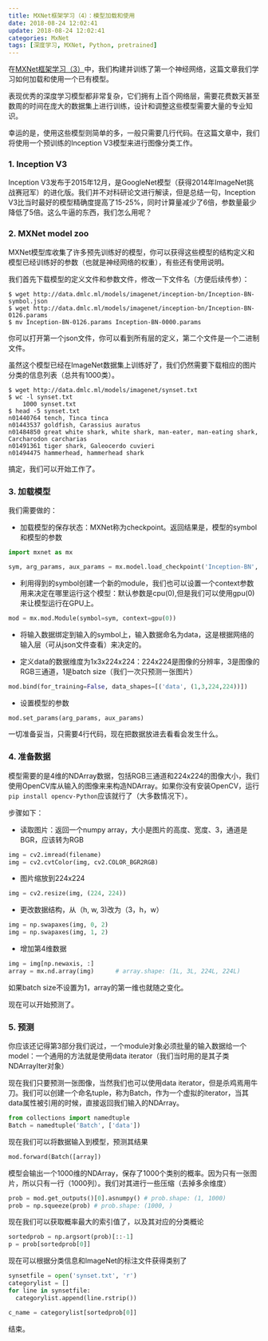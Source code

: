 ```yaml
---
title: MXNet框架学习（4）：模型加载和使用
date: 2018-08-24 12:02:41
update: 2018-08-24 12:02:41
categories: MxNet
tags: [深度学习, MXNet, Python, pretrained]
---
```


在[MXNet框架学习（3）]((https://murphypei.github.io/blog/2018/08/mxnet-module.html))中，我们构建并训练了第一个神经网络，这篇文章我们学习如何加载和使用一个已有模型。

<!--more-->

表现优秀的深度学习模型都非常复杂，它们拥有上百个网络层，需要花费数天甚至数周的时间在庞大的数据集上进行训练，设计和调整这些模型需要大量的专业知识。

幸运的是，使用这些模型则简单的多，一般只需要几行代码。在这篇文章中，我们将使用一个预训练的Inception V3模型来进行图像分类工作。

### 1. Inception V3

Inception V3发布于2015年12月，是GoogleNet模型（获得2014年ImageNet挑战赛冠军）的进化版。我们并不对科研论文进行解读，但是总结一句，Inception V3比当时最好的模型精确度提高了15-25%，同时计算量减少了6倍，参数量最少降低了5倍。这么牛逼的东西，我们怎么用呢？

### 2. MXNet model zoo

MXNet模型库收集了许多预先训练好的模型，你可以获得这些模型的结构定义和模型已经训练好的参数（也就是神经网络的权重），有些还有使用说明。

我们首先下载模型的定义文件和参数文件，修改一下文件名（方便后续传参）：

```shell
$ wget http://data.dmlc.ml/models/imagenet/inception-bn/Inception-BN-symbol.json
$ wget http://data.dmlc.ml/models/imagenet/inception-bn/Inception-BN-0126.params
$ mv Inception-BN-0126.params Inception-BN-0000.params
```

你可以打开第一个json文件，你可以看到所有层的定义，第二个文件是一个二进制文件。

虽然这个模型已经在ImageNet数据集上训练好了，我们仍然需要下载相应的图片分类的信息列表（总共有1000类）。

```
$ wget http://data.dmlc.ml/models/imagenet/synset.txt
$ wc -l synset.txt
    1000 synset.txt
$ head -5 synset.txt
n01440764 tench, Tinca tinca
n01443537 goldfish, Carassius auratus
n01484850 great white shark, white shark, man-eater, man-eating shark, Carcharodon carcharias
n01491361 tiger shark, Galeocerdo cuvieri
n01494475 hammerhead, hammerhead shark
```

搞定，我们可以开始工作了。

### 3. 加载模型

我们需要做的：

* 加载模型的保存状态：MXNet称为checkpoint。返回结果是，模型的symbol和模型的参数

```Python
import mxnet as mx

sym, arg_params, aux_params = mx.model.load_checkpoint('Inception-BN', 0) # 这个0就是修改参数文件的原因，也可以传入未修改的数值。
```

* 利用得到的symbol创建一个新的module，我们也可以设置一个context参数用来决定在哪里运行这个模型：默认参数是cpu(0),但是我们可以使用gpu(0)来让模型运行在GPU上。

```Python
mod = mx.mod.Module(symbol=sym, context=gpu(0))
```

* 将输入数据绑定到输入的symbol上，输入数据命名为data，这是根据网络的输入层（可从json文件查看）来决定的。

* 定义data的数据维度为1x3x224x224：224x224是图像的分辨率，3是图像的RGB三通道，1是batch size（我们一次只预测一张图片）

```Python
mod.bind(for_training=False, data_shapes=[('data', (1,3,224,224))])
```

* 设置模型的参数

```py
mod.set_params(arg_params, aux_params)
```

一切准备妥当，只需要4行代码，现在把数据放进去看看会发生什么。

### 4. 准备数据

模型需要的是4维的NDArray数据，包括RGB三通道和224x224的图像大小，我们使用OpenCV库从输入的图像来来构造NDArray。如果你没有安装OpenCV，运行`pip install opencv-Python`应该就行了（大多数情况下）。

步骤如下：

* 读取图片：返回一个numpy array，大小是图片的高度、宽度、3，通道是BGR，应该转为RGB

```py
img = cv2.imread(filename)
img = cv2.cvtColor(img, cv2.COLOR_BGR2RGB)
```

* 图片缩放到224x224

```py
img = cv2.resize(img, (224, 224))
```

* 更改数据结构，从（h, w, 3)改为（3，h，w）

```py
img = np.swapaxes(img, 0, 2)
img = np.swapaxes(img, 1, 2)
```

* 增加第4维数据

```py
img = img[np.newaxis, :]
array = mx.nd.array(img)      # array.shape: (1L, 3L, 224L, 224L)
```

如果batch size不设置为1，array的第一维也就随之变化。

现在可以开始预测了。

### 5. 预测

你应该还记得第3部分我们说过，一个module对象必须批量的输入数据给一个model：一个通用的方法就是使用data iterator（我们当时用的是其子类NDArrayIter对象）

现在我们只要预测一张图像，当然我们也可以使用data iterator，但是杀鸡焉用牛刀。我们可以创建一个命名tuple，称为Batch，作为一个虚拟的iterator，当其data属性被引用的时候，直接返回我们输入的NDArray。

```py
from collections import namedtuple
Batch = namedtuple('Batch', ['data'])
```

现在我们可以将数据输入到模型，预测其结果

```py
mod.forward(Batch([array])
```

模型会输出一个1000维的NDArray，保存了1000个类别的概率。因为只有一张图片，所以只有一行（1000列）。我们对其进行一些压缩（去掉多余维度）

```py
prob = mod.get_outputs()[0].asnumpy() # prob.shape: (1, 1000)
prob = np.squeeze(prob) # prob.shape: (1000, )
```

现在我们可以获取概率最大的索引值了，以及其对应的分类概论

```py
sortedprob = np.argsort(prob)[::-1]
p = prob[sortedprob[0]]
```

现在可以根据分类信息和ImageNet的标注文件获得类别了

```py
synsetfile = open('synset.txt', 'r')
categorylist = []
for line in synsetfile:
  categorylist.append(line.rstrip())

c_name = categorylist[sortedprob[0]]
```

结束。
